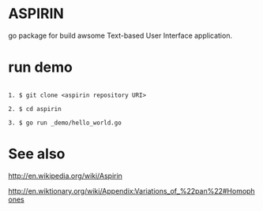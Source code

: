 # ASPIRIN

go package for build awsome Text-based User Interface application.

# run demo

```

1. $ git clone <aspirin repository URI>

2. $ cd aspirin

3. $ go run _demo/hello_world.go

```

# See also

http://en.wikipedia.org/wiki/Aspirin

http://en.wiktionary.org/wiki/Appendix:Variations_of_%22pan%22#Homophones